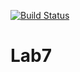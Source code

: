 [![Build Status](https://travis-ci.org/Aliluev/Lab7.svg?branch=main)](https://travis-ci.org/Aliluev/Lab7)
# Lab7
